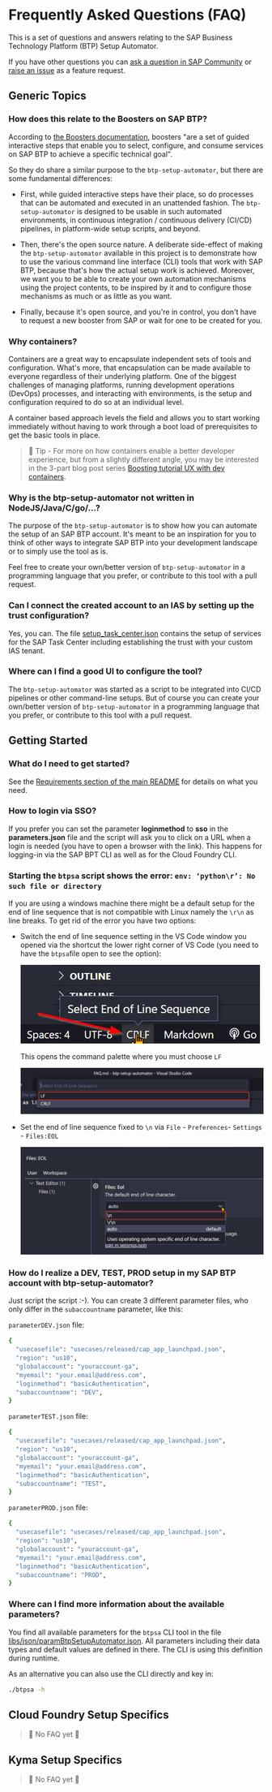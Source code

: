 # Frequently Asked Questions (FAQ)

This is a set of questions and answers relating to the SAP Business Technology Platform (BTP) Setup Automator.

If you have other questions you can [ask a question in SAP Community](https://answers.sap.com/questions/ask.html) or [raise an issue](https://github.com/SAP-samples/btp-setup-automator/issues/new) as a feature request.

## Generic Topics

### How does this relate to the Boosters on SAP BTP?

According to [the Boosters documentation](https://help.sap.com/products/BTP/65de2977205c403bbc107264b8eccf4b/fb1b56148f834749a2bf51127421610b.html), boosters "are a set of guided interactive steps that enable you to select, configure, and consume services on SAP BTP to achieve a specific technical goal".

So they do share a similar purpose to the `btp-setup-automator`, but there are some fundamental differences:

* First, while guided interactive steps have their place, so do processes that can be automated and executed in an unattended fashion. The `btp-setup-automator` is designed to be usable in such automated environments, in continuous integration / continuous delivery (CI/CD) pipelines, in platform-wide setup scripts, and beyond.

* Then, there's the open source nature. A deliberate side-effect of making the `btp-setup-automator` available in this project is to demonstrate how to use the various command line interface (CLI) tools that work with SAP BTP, because that's how the actual setup work is achieved. Moreover, we want you to be able to create your own automation mechanisms using the project contents, to be inspired by it and to configure those mechanisms as much or as little as you want.

* Finally, because it's open source, and you're in control, you don't have to request a new booster from SAP or wait for one to be created for you.

### Why containers?

Containers are a great way to encapsulate independent sets of tools and configuration. What's more, that encapsulation can be made available to everyone regardless of their underlying platform. One of the biggest challenges of managing platforms, running development operations (DevOps) processes, and interacting with environments, is the setup and configuration required to do so at an individual level.

A container based approach levels the field and allows you to start working immediately without having to work through a boot load of prerequisites to get the basic tools in place.

> 📝 Tip - For more on how containers enable a better developer experience, but from a slightly different angle, you may be interested in the 3-part blog post series [Boosting tutorial UX with dev containers](https://blogs.sap.com/2022/01/27/boosting-tutorial-ux-with-dev-containers-part-1-challenge-and-base-solution/).

### Why is the btp-setup-automator not written in NodeJS/Java/C/go/...?

The purpose of the `btp-setup-automator` is to show how you can automate the setup of an SAP BTP account. It's meant to be an inspiration for you to think of other ways to integrate SAP BTP into your development landscape or to simply use the tool as is.

Feel free to create your own/better version of `btp-setup-automator` in a programming language that you prefer, or contribute to this tool with a pull request.

### Can I connect the created account to an IAS by setting up the trust configuration?

Yes, you can. The file [setup_task_center.json](../usecases/released/setup_task_center.json) contains the setup of services for the SAP Task Center including establishing the trust with your custom IAS tenant.

### Where can I find a good UI to configure the tool?

The `btp-setup-automator` was started as a script to be integrated into CI/CD pipelines or other command-line setups. But of course you can create your own/better version of `btp-setup-automator` in a programming language that you prefer, or contribute to this tool with a pull request.

## Getting Started

### What do I need to get started?

See the [Requirements section of the main README](https://github.com/SAP-samples/btp-setup-automator#requirements) for details on what you need.

### How to login via SSO?

If you prefer you can set the parameter **loginmethod** to **sso** in the **parameters.json** file and the script will ask you to click on a URL when a login is needed (you have to open a browser with the link). This happens for logging-in via the SAP BPT CLI as well as for the Cloud Foundry CLI.

### Starting the `btpsa` script shows the error: `env: ‘python\r’: No such file or directory`

If you are using a windows machine there might be a default setup for the end of line sequence that is not compatible with Linux namely the `\r\n` as line breaks. To get rid of the error you have two options:

* Switch the end of line sequence setting in the VS Code window you opened via the shortcut the lower right corner of VS Code (you need to have the `btpsa`file open to see the option):

    ![select CLRF in VSCode footer](pics/faq01.png)

    This opens the command palette where you must choose `LF`

    ![select LF in command palette](pics/faq02.png)

* Set the end of line sequence fixed to `\n` via `File` - `Preferences`- `Settings` - `Files:EOL`

    ![change end of line in VSCode settings](pics/faq03.png)

### How do I realize a DEV, TEST, PROD setup in my SAP BTP account with btp-setup-automator?

Just script the script :-). You can create 3 different parameter files, who only differ in the `subaccountname` parameter, like this:

`parameterDEV.json` file:

```bash
{
  "usecasefile": "usecases/released/cap_app_launchpad.json",
  "region": "us10",
  "globalaccount": "youraccount-ga",
  "myemail": "your.email@address.com",
  "loginmethod": "basicAuthentication",
  "subaccountname": "DEV",
}
```

`parameterTEST.json` file:

```bash
{
  "usecasefile": "usecases/released/cap_app_launchpad.json",
  "region": "us10",
  "globalaccount": "youraccount-ga",
  "myemail": "your.email@address.com",
  "loginmethod": "basicAuthentication",
  "subaccountname": "TEST",
}
```

`parameterPROD.json` file:

```bash
{
  "usecasefile": "usecases/released/cap_app_launchpad.json",
  "region": "us10",
  "globalaccount": "youraccount-ga",
  "myemail": "your.email@address.com",
  "loginmethod": "basicAuthentication",
  "subaccountname": "PROD",
}
```

### Where can I find more information about the available parameters?

You find all available parameters for the `btpsa` CLI tool in the file [libs/json/paramBtpSetupAutomator.json](../libs/json/paramBtpSetupAutomator.json). All parameters including their data types and default values are defined in there. The CLI is using this definition during runtime.

As an alternative you can also use the CLI directly and key in:

```bash
./btpsa -h
```

## Cloud Foundry Setup Specifics

> 🚧 No FAQ yet 🚧

## Kyma Setup Specifics

> 🚧 No FAQ yet 🚧